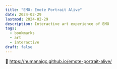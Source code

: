 ```yaml
---
title: "EMO: Emote Portrait Alive"
date: 2024-02-29
lastmod: 2024-02-29
description: Interactive art experience of EMO
tags:
  - bookmarks
  - art
  - interactive
draft: false
---
```


🫨 https://humanaigc.github.io/emote-portrait-alive/
